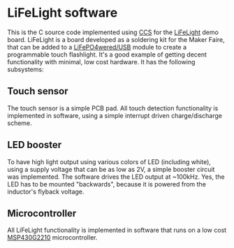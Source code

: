 LiFeLight software
==================

[LiFePO4wered/USB]: http://lifepo4wered.com
[MSP430G2210]: http://www.ti.com/product/msp430g2210
[CCS]: http://www.ti.com/tool/ccstudio
[LiFeLight]: https://github.com/xorbit/LiFeLight-HW

This is the C source code implemented using [CCS][] for the [LiFeLight][] demo board.  LiFeLight is a board developed as a soldering kit for the Maker Faire, that can be added to a [LiFePO4wered/USB][] module to create a programmable touch flashlight.  It's a good example of getting decent functionality with minimal, low cost hardware.  It has the following subsystems:

Touch sensor
------------

The touch sensor is a simple PCB pad.  All touch detection functionality is implemented in software, using a simple interrupt driven charge/discharge scheme.

LED booster
-----------

To have high light output using various colors of LED (including white), using a supply voltage that can be as low as 2V, a simple booster circuit was implemented.  The software drives the LED output at ~100kHz.  Yes, the LED has to be mounted "backwards", because it is powered from the inductor's flyback voltage.

Microcontroller
---------------

All LiFeLight functionality is implemented in software that runs on a low cost [MSP430G2210][] microcontroller.
